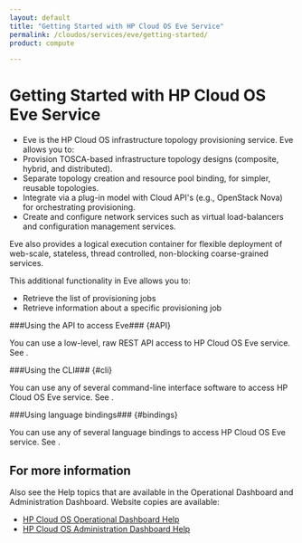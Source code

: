```yaml
---
layout: default
title: "Getting Started with HP Cloud OS Eve Service"
permalink: /cloudos/services/eve/getting-started/
product: compute

---
```

<!--PUBLISHED-->
# Getting Started with HP Cloud OS Eve Service #

<!-- modeled after HP Cloud Networking Getting Started (network.getting.started.md) -->

- Eve is the HP Cloud OS infrastructure topology provisioning service. Eve allows you to:
- Provision TOSCA-based infrastructure topology designs (composite, hybrid, and distributed).
- Separate topology creation and resource pool binding, for simpler, reusable topologies.
- Integrate via a plug-in model with Cloud API's (e.g., OpenStack Nova) for orchestrating provisioning.
- Create and configure network services such as virtual load-balancers and configuration management services.

Eve also provides a logical execution container for flexible deployment of web-scale, stateless, thread controlled, non-blocking coarse-grained services. 

This additional functionality in Eve allows you to:

- Retrieve the list of provisioning jobs
- Retrieve information about a specific provisioning job


###Using the API to access Eve### {#API}
 
You can use a low-level, raw REST API access to HP Cloud OS Eve service. See .

###Using the CLI### {#cli}

You can use any of several command-line interface software to access HP Cloud OS Eve service. See .

###Using language bindings### {#bindings}

You can use any of several language bindings to access HP Cloud OS Eve service. See .


## For more information ##
Also see the Help topics that are available in the Operational Dashboard and Administration Dashboard.  Website copies are available:

* [HP Cloud OS Operational Dashboard Help](/cloudos/manage/operational-dashboard/)
* [HP Cloud OS Administration Dashboard Help](/cloudos/manage/administration-dashboard/)